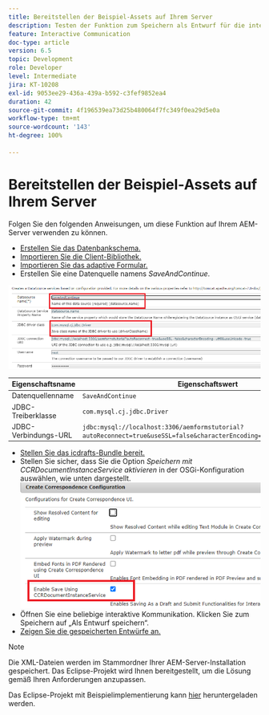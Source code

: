 ```yaml
---
title: Bereitstellen der Beispiel-Assets auf Ihrem Server
description: Testen der Funktion zum Speichern als Entwurf für die interaktive Kommunikation
feature: Interactive Communication
doc-type: article
version: 6.5
topic: Development
role: Developer
level: Intermediate
jira: KT-10208
exl-id: 9053ee29-436a-439a-b592-c3fef9852ea4
duration: 42
source-git-commit: 4f196539ea73d25b480064f7fc349f0ea29d5e0a
workflow-type: tm+mt
source-wordcount: '143'
ht-degree: 100%

---
```


# Bereitstellen der Beispiel-Assets auf Ihrem Server

Folgen Sie den folgenden Anweisungen, um diese Funktion auf Ihrem AEM-Server verwenden zu können.

* [Erstellen Sie das Datenbankschema.](assets/icdrafts.sql)
* [Importieren Sie die Client-Bibliothek.](assets/icdrafts.zip)
* [Importieren Sie das adaptive Formular.](assets/SavedDraftsAdaptiveForm.zip)
* Erstellen Sie eine Datenquelle namens _SaveAndContinue_.

![Erstellen einer Datenquelle](assets/data-source.png)

| Eigenschaftsname | Eigenschaftswert |
|---|---|
| Datenquellenname | `SaveAndContinue` |
| JDBC-Treiberklasse | `com.mysql.cj.jdbc.Driver` |
| JDBC-Verbindungs-URL | `jdbc:mysql://localhost:3306/aemformstutorial?autoReconnect=true&useSSL=false&characterEncoding=utf8&useUnicode=true` |

* [Stellen Sie das icdrafts-Bundle bereit.](assets/icdrafts.icdrafts.core-1.0-SNAPSHOT.jar)
* Stellen Sie sicher, dass Sie die Option _Speichern mit CCRDocumentInstanceService aktivieren_ in der OSGi-Konfiguration auswählen, wie unten dargestellt.
  ![Aktivieren von Entwürfen](assets/enable-drafts.png)
* Öffnen Sie eine beliebige interaktive Kommunikation. Klicken Sie zum Speichern auf „Als Entwurf speichern“.
* [Zeigen Sie die gespeicherten Entwürfe an.](http://localhost:4502/content/dam/formsanddocuments/saveddrafts/jcr:content?wcmmode=disabled)

>[!NOTE]
>Die XML-Dateien werden im Stammordner Ihrer AEM-Server-Installation gespeichert. Das Eclipse-Projekt wird Ihnen bereitgestellt, um die Lösung gemäß Ihren Anforderungen anzupassen.

Das Eclipse-Projekt mit Beispielimplementierung kann [hier](assets/icdrafts-eclipse-project.zip) heruntergeladen werden.
